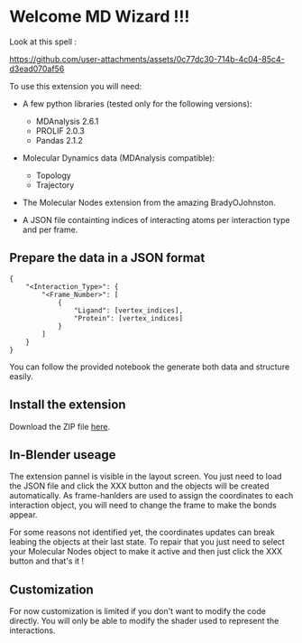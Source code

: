 # Welcome MD Wizard !!!

Look at this spell :

https://github.com/user-attachments/assets/0c77dc30-714b-4c04-85c4-d3ead070af56


To use this extension you will need:

- A few python libraries (tested only for the following versions):

    - MDAnalysis 2.6.1
    - PROLIF 2.0.3
    - Pandas 2.1.2

- Molecular Dynamics data (MDAnalysis compatible):

    - Topology
    - Trajectory

- The Molecular Nodes extension from the amazing BradyOJohnston.

- A JSON file containting indices of interacting atoms per interaction type and per frame.

## Prepare the data in a JSON format

```{.bash}
{
    "<Interaction_Type>": {
        "<Frame_Number>": [
            {
                "Ligand": [vertex_indices],
                "Protein": [vertex_indices]
            }
        ]
    }
}
```
You can follow the provided notebook the generate both data and structure easily.

## Install the extension

Download the ZIP file [here](https://raw.githubusercontent.com/MartinBaGar/Viber/main/viber-1.0.0.zip).

## In-Blender useage

The extension pannel is visible in the layout screen. You just need to load the JSON file and click the XXX button and the objects will be created automatically. As frame-hanlders are used to assign the coordinates to each interaction object, you will need to change the frame to make the bonds appear.

For some reasons not identified yet, the coordinates updates can break leabing the objects at their last state. To repair that you just need to select your Molecular Nodes object to make it active and then just click the XXX button and that's it !

## Customization

For now customization is limited if you don't want to modify the code directly. You will only be able to modify the shader used to represent the interactions.
